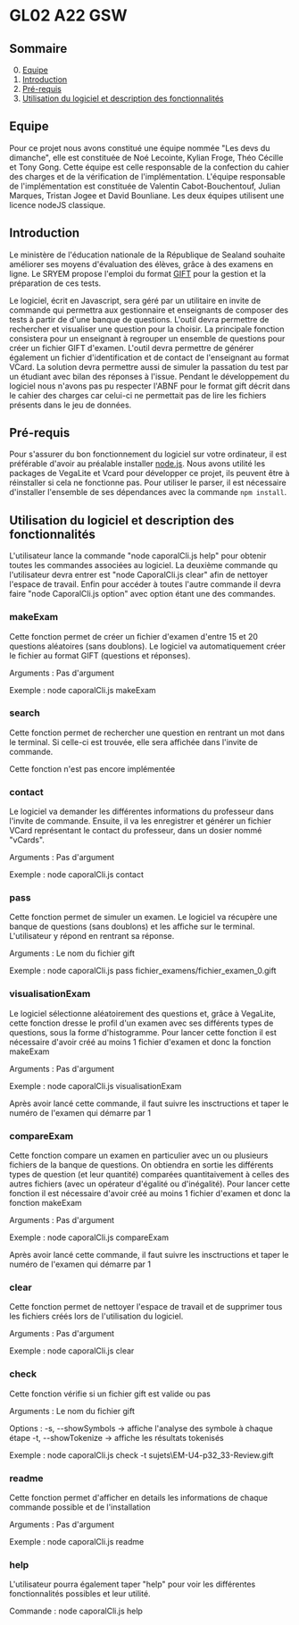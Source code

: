 # GL02 A22 GSW


## Sommaire

0. [Equipe](#équipe)
1. [Introduction](#introduction)
2. [Pré-requis](#prérequis)
3. [Utilisation du logiciel et description des fonctionnalités](#utilisation-du-logiciel-et-description-des-fonctionnalités)


## Equipe

Pour ce projet nous avons constitué une équipe nommée "Les devs du dimanche", elle est constituée de Noé Lecointe, Kylian Froge, Théo Cécille et Tony Gong. Cette équipe est celle responsable de la confection du cahier des charges et de la vérification de l'implémentation. L'équipe responsable de l'implémentation est constituée de Valentin Cabot-Bouchentouf, Julian Marques, Tristan Jogee et David Bounliane. Les deux équipes utilisent une licence nodeJS classique.

## Introduction

Le ministère de l'éducation nationale de la République de Sealand souhaite améliorer ses moyens d'évaluation des élèves, grâce à des examens en ligne. Le SRYEM propose l'emploi du format [GIFT](https://docs.moodle.org/311/en/GIFT_format) pour la gestion et la préparation de ces tests.

Le logiciel, écrit en Javascript, sera géré par un utilitaire en invite de commande qui permettra aux gestionnaire et enseignants de composer des tests à partir de d'une banque de questions. L'outil devra permettre de rechercher et visualiser une question pour la choisir. La principale fonction consistera pour un enseignant à regrouper un ensemble de questions pour créer un fichier GIFT d'examen. L'outil devra permettre de générer également un fichier d'identification et de contact de l'enseignant au format VCard. La solution devra permettre aussi de simuler la passation du test par un étudiant avec bilan des réponses à l'issue. Pendant le développement du logiciel nous n'avons pas pu respecter l'ABNF pour le format gift décrit dans le cahier des charges car celui-ci ne permettait pas de lire les fichiers présents dans le jeu de données. 


## Pré-requis

Pour s'assurer du bon fonctionnement du logiciel sur votre ordinateur, il est préférable d'avoir au préalable installer [node.js](https://nodejs.org/fr/download/). Nous avons utilité les packages de VegaLite et Vcard pour développer ce projet, ils peuvent être à réinstaller si cela ne fonctionne pas. Pour utiliser le parser, il est nécessaire d'installer l'ensemble de ses dépendances avec la commande ```npm install```.


## Utilisation du logiciel et description des fonctionnalités

L'utilisateur lance la commande "node caporalCli.js help" pour obtenir toutes les commandes associées au logiciel. La deuxième commande qu l'utilisateur devra entrer est "node CaporalCli.js clear" afin de nettoyer l'espace de travail. Enfin pour accéder à toutes l'autre commande il devra faire "node CaporalCli.js option" avec option étant une des commandes. 

### makeExam
Cette fonction permet de créer un fichier d'examen d'entre 15 et 20 questions aléatoires (sans doublons). Le logiciel va automatiquement créer le fichier au format GIFT (questions et réponses).

Arguments : Pas d'argument

Exemple : node caporalCli.js makeExam

### search 
Cette fonction permet de rechercher une question en rentrant un mot dans le terminal. Si celle-ci est trouvée, elle sera affichée dans l'invite de commande. 

Cette fonction n'est pas encore implémentée

### contact
Le logiciel va demander les différentes informations du professeur dans l'invite de commande. Ensuite, il va les enregistrer et générer un fichier VCard représentant le contact du professeur, dans un dosier nommé "vCards".

Arguments : Pas d'argument

Exemple : node caporalCli.js contact

### pass
Cette fonction permet de simuler un examen. Le logiciel va récupère une banque de questions (sans doublons) et les affiche sur le terminal. L'utilisateur y répond en rentrant sa réponse.

Arguments : Le nom du fichier gift

Exemple : node caporalCli.js pass fichier_examens/fichier_examen_0.gift

### visualisationExam 
Le logiciel sélectionne aléatoirement des questions et, grâce à VegaLite, cette fonction dresse le profil d'un examen avec ses différents types de questions, sous la forme d'histogramme. Pour lancer cette fonction il est nécessaire d'avoir créé au moins 1 fichier d'examen et donc la fonction makeExam

Arguments : Pas d'argument

Exemple : node caporalCli.js visualisationExam

Après avoir lancé cette commande, il faut suivre les insctructions et taper le numéro de l'examen qui démarre par 1

### compareExam 
Cette fonction compare un examen en particulier avec un ou plusieurs fichiers de la banque de questions. On obtiendra en sortie les différents types de question (et leur quantité) comparées quantitaivement à celles des autres fichiers (avec un opérateur d'égalité ou d'inégalité). Pour lancer cette fonction il est nécessaire d'avoir créé au moins 1 fichier d'examen et donc la fonction makeExam

Arguments : Pas d'argument

Exemple : node caporalCli.js compareExam

Après avoir lancé cette commande, il faut suivre les insctructions et taper le numéro de l'examen qui démarre par 1

### clear
Cette fonction permet de nettoyer l'espace de travail et de supprimer tous les fichiers créés lors de l'utilisation du logiciel.

Arguments : Pas d'argument

Exemple : node caporalCli.js clear

### check
Cette fonction vérifie si un fichier gift est valide ou pas

Arguments : Le nom du fichier gift

Options : -s, --showSymbols     ->   affiche l'analyse des symbole à chaque étape
          -t, --showTokenize    ->   affiche les résultats tokenisés

Exemple : node caporalCli.js check -t sujets\EM-U4-p32_33-Review.gift

### readme
Cette fonction permet d'afficher en details les informations de chaque commande possible et de l'installation

Arguments : Pas d'argument

Exemple : node caporalCli.js readme

### help

L'utilisateur pourra également taper "help" pour voir les différentes fonctionnalités possibles et leur utilité.

Commande : node caporalCli.js help





